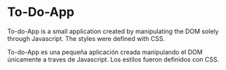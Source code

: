 # To-Do-App

To-do-App is a small application created by manipulating the DOM solely through Javascript. The styles were defined with CSS.

To-do-App es una pequeña aplicación creada manipulando el DOM únicamente a traves de Javascript. Los estilos fueron definidos con CSS.
